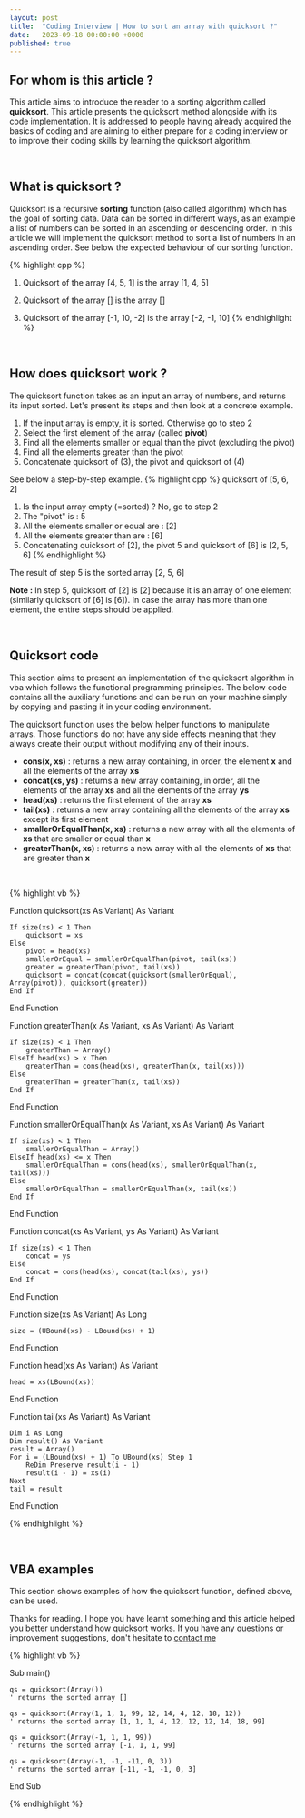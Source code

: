 ```yaml
---
layout: post
title:  "Coding Interview | How to sort an array with quicksort ?"
date:   2023-09-18 00:00:00 +0000
published: true
---
```


## For whom is this article ?

This article aims to introduce the reader to a sorting algorithm called **quicksort**. This article presents the quicksort method alongside with its code implementation. It is addressed to people having already acquired the basics of coding and are aiming to either prepare for a coding interview or to improve their coding skills by learning the quicksort algorithm.

<br/>

## What is quicksort ?

Quicksort is a recursive **sorting** function (also called algorithm) which has the goal of sorting data. Data can be sorted in different ways, as an example a list of numbers can be sorted in an ascending or descending order. In this article we will implement the quicksort method to sort a list of numbers in an ascending order. See below the expected behaviour of our sorting function.

{% highlight cpp %}
1) Quicksort of the array [4, 5, 1] is the array [1, 4, 5]

2) Quicksort of the array [] is the array []

3) Quicksort of the array [-1, 10, -2] is the array [-2, -1, 10]
{% endhighlight %}

<br/>

## How does quicksort work ?

The quicksort function takes as an input an array of numbers, and returns its input sorted. Let's present its steps and then look at a concrete example.
1. If the input array is empty, it is sorted. Otherwise go to step 2
2. Select the first element of the array (called **pivot**)
3. Find all the elements smaller or equal than the pivot (excluding the pivot)
4. Find all the elements greater than the pivot
5. Concatenate quicksort of (3), the pivot and quicksort of (4)

See below a step-by-step example.
{% highlight cpp %}
quicksort of [5, 6, 2]
1. Is the input array empty (=sorted) ? No, go to step 2
2. The "pivot" is : 5
3. All the elements smaller or equal are : [2]
4. All the elements greater than are : [6]
5. Concatenating quicksort of [2], the pivot 5 and quicksort of [6] is [2, 5, 6]
{% endhighlight %}

The result of step 5 is the sorted array [2, 5, 6]

**Note :** In step 5, quicksort of [2] is [2] because it is an array of one element (similarly quicksort of [6] is [6]). In case the array has more than one element, the entire steps should be applied.

<br/>

## Quicksort code

This section aims to present an implementation of the quicksort algorithm in vba which follows the functional programming principles. The below code contains all the auxiliary functions and can be run on your machine simply by copying and pasting it in your coding environment.

The quicksort function uses the below helper functions to manipulate arrays. Those functions do not have any side effects meaning that they always create their output without modifying any of their inputs. 
- **cons(x, xs)** : returns a new array containing, in order, the element **x** and all the elements of the array **xs**
- **concat(xs, ys)** : returns a new array containing, in order, all the elements of the array **xs** and all the elements of the array **ys**
- **head(xs)** : returns the first element of the array **xs**
- **tail(xs)** : returns a new array containing all the elements of the array **xs** except its first element
- **smallerOrEqualThan(x, xs)** : returns a new array with all the elements of **xs** that are smaller or equal than **x**
- **greaterThan(x, xs)** : returns a new array with all the elements of **xs** that are greater than **x**

<br/>

{% highlight vb %}

Function quicksort(xs As Variant) As Variant

    If size(xs) < 1 Then
        quicksort = xs
    Else
        pivot = head(xs)
        smallerOrEqual = smallerOrEqualThan(pivot, tail(xs))
        greater = greaterThan(pivot, tail(xs))
        quicksort = concat(concat(quicksort(smallerOrEqual), Array(pivot)), quicksort(greater))
    End If

End Function

Function greaterThan(x As Variant, xs As Variant) As Variant

    If size(xs) < 1 Then
        greaterThan = Array()
    ElseIf head(xs) > x Then
        greaterThan = cons(head(xs), greaterThan(x, tail(xs)))
    Else
        greaterThan = greaterThan(x, tail(xs))
    End If

End Function

Function smallerOrEqualThan(x As Variant, xs As Variant) As Variant

    If size(xs) < 1 Then
        smallerOrEqualThan = Array()
    ElseIf head(xs) <= x Then
        smallerOrEqualThan = cons(head(xs), smallerOrEqualThan(x, tail(xs)))
    Else
        smallerOrEqualThan = smallerOrEqualThan(x, tail(xs))
    End If

End Function

Function concat(xs As Variant, ys As Variant) As Variant

    If size(xs) < 1 Then
        concat = ys
    Else
        concat = cons(head(xs), concat(tail(xs), ys))
    End If

End Function

Function size(xs As Variant) As Long

    size = (UBound(xs) - LBound(xs) + 1)

End Function

Function head(xs As Variant) As Variant

    head = xs(LBound(xs))

End Function

Function tail(xs As Variant) As Variant

    Dim i As Long
    Dim result() As Variant
    result = Array()
    For i = (LBound(xs) + 1) To UBound(xs) Step 1
        ReDim Preserve result(i - 1)
        result(i - 1) = xs(i)
    Next
    tail = result
    
End Function

{% endhighlight %}

<br/>

## VBA examples
This section shows examples of how the quicksort function, defined above, can be used.

Thanks for reading. I hope you have learnt something and this article helped you better understand how quicksort works. If you have any questions or improvement suggestions, don't hesitate to <a href="mailto:hello@assadnavi.ch">contact me</a>


{% highlight vb %}

Sub main()

    qs = quicksort(Array())
    ' returns the sorted array []

    qs = quicksort(Array(1, 1, 1, 99, 12, 14, 4, 12, 18, 12))
    ' returns the sorted array [1, 1, 1, 4, 12, 12, 12, 14, 18, 99]

    qs = quicksort(Array(-1, 1, 1, 99))
    ' returns the sorted array [-1, 1, 1, 99]

    qs = quicksort(Array(-1, -1, -11, 0, 3))
    ' returns the sorted array [-11, -1, -1, 0, 3]

End Sub

{% endhighlight %}
